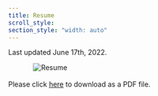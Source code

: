 ```yaml
---
title: Resume
scroll_style:
section_style: "width: auto"
---
```


Last updated June 17th, 2022.

<img src="https://ryanmburns93.github.io/images/Ryan_Burns_Resume_2022.jpg?raw=true" alt="Resume" style="padding: 0 10% 0 10%;"/>
<br><br>
Please click <a href='pdf/Ryan_Burns_Resume_2022.pdf' target="_blank"><u>here</u></a> to download as a PDF file. 